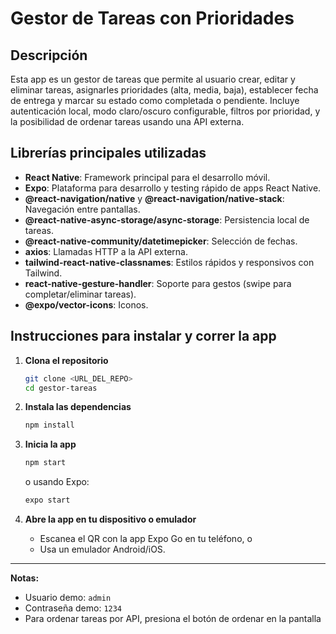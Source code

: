 # Gestor de Tareas con Prioridades

## Descripción

Esta app es un gestor de tareas que permite al usuario crear, editar y eliminar tareas, asignarles prioridades (alta, media, baja), establecer fecha de entrega y marcar su estado como completada o pendiente. Incluye autenticación local, modo claro/oscuro configurable, filtros por prioridad, y la posibilidad de ordenar tareas usando una API externa.

## Librerías principales utilizadas

- **React Native**: Framework principal para el desarrollo móvil.
- **Expo**: Plataforma para desarrollo y testing rápido de apps React Native.
- **@react-navigation/native** y **@react-navigation/native-stack**: Navegación entre pantallas.
- **@react-native-async-storage/async-storage**: Persistencia local de tareas.
- **@react-native-community/datetimepicker**: Selección de fechas.
- **axios**: Llamadas HTTP a la API externa.
- **tailwind-react-native-classnames**: Estilos rápidos y responsivos con Tailwind.
- **react-native-gesture-handler**: Soporte para gestos (swipe para completar/eliminar tareas).
- **@expo/vector-icons**: Iconos.

## Instrucciones para instalar y correr la app

1. **Clona el repositorio**  
   ```sh
   git clone <URL_DEL_REPO>
   cd gestor-tareas
   ```

2. **Instala las dependencias**  
   ```sh
   npm install
   ```

3. **Inicia la app**  
   ```sh
   npm start
   ```
   o usando Expo:
   ```sh
   expo start
   ```

4. **Abre la app en tu dispositivo o emulador**  
   - Escanea el QR con la app Expo Go en tu teléfono, o
   - Usa un emulador Android/iOS.

---

**Notas:**
- Usuario demo: `admin`  
- Contraseña demo: `1234`
- Para ordenar tareas por API, presiona el botón de ordenar en la pantalla